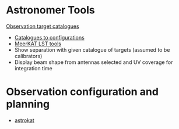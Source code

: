# Astronomer Tools
[Observation target catalogues](https://github.com/rubyvanrooyen/astrokat/wiki/Observation-target-catalogues)
* [Catalogues to configurations](https://github.com/rubyvanrooyen/astrokat/wiki/Catalogues-to-configurations)
* [MeerKAT LST tools](https://github.com/rubyvanrooyen/astrokat/wiki/MeerKAT-LST-tools)
* Show separation with given catalogue of targets (assumed to be calibrators)
* Display beam shape from antennas selected and UV coverage for integration time


# Observation configuration and planning
* [astrokat](https://github.com/rubyvanrooyen/astrokat/wiki/astrokat)